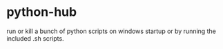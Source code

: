 # python-hub
run or kill a bunch of python scripts on windows startup or by running the included .sh scripts.
